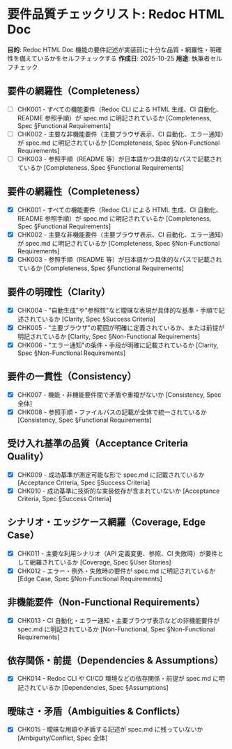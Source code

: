 # 要件品質チェックリスト: Redoc HTML Doc

**目的**: Redoc HTML Doc 機能の要件記述が実装前に十分な品質・網羅性・明確性を備えているかをセルフチェックする
**作成日**: 2025-10-25
**用途**: 執筆者セルフチェック

## 要件の網羅性（Completeness）

- [ ] CHK001 - すべての機能要件（Redoc CLI による HTML 生成、CI 自動化、README 参照手順）が spec.md に明記されているか [Completeness, Spec §Functional Requirements]
- [ ] CHK002 - 主要な非機能要件（主要ブラウザ表示、CI 自動化、エラー通知）が spec.md に明記されているか [Completeness, Spec §Non-Functional Requirements]
- [ ] CHK003 - 参照手順（README 等）が日本語かつ具体的なパスで記載されているか [Completeness, Spec §Functional Requirements]

## 要件の網羅性（Completeness）

- [x] CHK001 - すべての機能要件（Redoc CLI による HTML 生成、CI 自動化、README 参照手順）が spec.md に明記されているか [Completeness, Spec §Functional Requirements]
- [x] CHK002 - 主要な非機能要件（主要ブラウザ表示、CI 自動化、エラー通知）が spec.md に明記されているか [Completeness, Spec §Non-Functional Requirements]
- [x] CHK003 - 参照手順（README 等）が日本語かつ具体的なパスで記載されているか [Completeness, Spec §Functional Requirements]

## 要件の明確性（Clarity）

- [x] CHK004 - "自動生成"や"参照性"など曖昧な表現が具体的な基準・手順で記述されているか [Clarity, Spec §Success Criteria]
- [x] CHK005 - "主要ブラウザ"の範囲が明確に定義されているか、または前提が明記されているか [Clarity, Spec §Non-Functional Requirements]
- [x] CHK006 - "エラー通知"の条件・手段が明確に記載されているか [Clarity, Spec §Non-Functional Requirements]

## 要件の一貫性（Consistency）

- [x] CHK007 - 機能・非機能要件間で矛盾や重複がないか [Consistency, Spec 全体]
- [x] CHK008 - 参照手順・ファイルパスの記載が全体で統一されているか [Consistency, Spec §Functional Requirements]

## 受け入れ基準の品質（Acceptance Criteria Quality）

- [x] CHK009 - 成功基準が測定可能な形で spec.md に記載されているか [Acceptance Criteria, Spec §Success Criteria]
- [x] CHK010 - 成功基準に技術的な実装依存が含まれていないか [Acceptance Criteria, Spec §Success Criteria]

## シナリオ・エッジケース網羅（Coverage, Edge Case）

- [x] CHK011 - 主要な利用シナリオ（API 定義変更、参照、CI 失敗時）が要件として網羅されているか [Coverage, Spec §User Stories]
- [x] CHK012 - エラー・例外・失敗時の要件が spec.md に明記されているか [Edge Case, Spec §Non-Functional Requirements]

## 非機能要件（Non-Functional Requirements）

- [x] CHK013 - CI 自動化・エラー通知・主要ブラウザ表示などの非機能要件が spec.md に明記されているか [Non-Functional, Spec §Non-Functional Requirements]

## 依存関係・前提（Dependencies & Assumptions）

- [x] CHK014 - Redoc CLI や CI/CD 環境などの依存関係・前提が spec.md に明記されているか [Dependencies, Spec §Assumptions]

## 曖昧さ・矛盾（Ambiguities & Conflicts）

- [x] CHK015 - 曖昧な用語や矛盾する記述が spec.md に残っていないか [Ambiguity/Conflict, Spec 全体]
